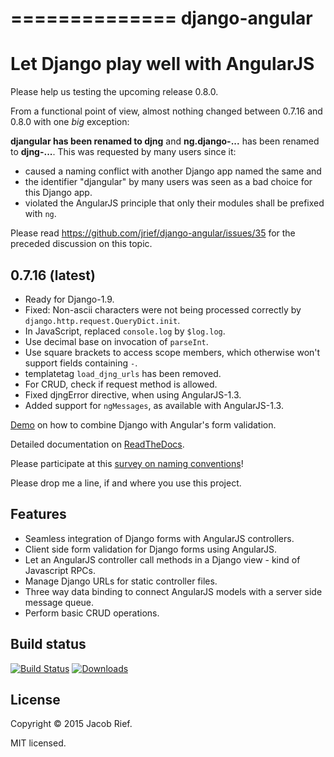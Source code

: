 ==============
django-angular
==============

Let Django play well with AngularJS
===================================

Please help us testing the upcoming release 0.8.0.

From a functional point of view, almost nothing changed between 0.7.16 and 0.8.0 with one *big*
exception:

**djangular has been renamed to djng** and **ng.django-...** has been renamed to **djng-...**.
This was requested by many users since it:

* caused a naming conflict with another Django app named the same and 
* the identifier "djangular" by many users was seen as a bad choice for this Django app.
* violated the AngularJS principle that only their modules shall be prefixed with ``ng``.

Please read https://github.com/jrief/django-angular/issues/35 for the preceded discussion
on this topic.


0.7.16 (latest)
---------------
* Ready for Django-1.9.
* Fixed: Non-ascii characters were not being processed correctly by ``django.http.request.QueryDict.init``.
* In JavaScript, replaced ``console.log`` by ``$log.log``.
* Use decimal base on invocation of ``parseInt``.
* Use square brackets to access scope members, which otherwise won't support fields containing ``-``.
* templatetag ``load_djng_urls`` has been removed.
* For CRUD, check if request method is allowed.
* Fixed djngError directive, when using AngularJS-1.3.
* Added support for ``ngMessages``, as available with AngularJS-1.3.

[Demo](http://django-angular.awesto.com/form_validation/) on how to combine Django with Angular's form validation.

Detailed documentation on [ReadTheDocs](http://django-angular.readthedocs.org/en/latest/).

Please participate at this [survey on naming conventions](https://github.com/jrief/django-angular/issues/35)!

Please drop me a line, if and where you use this project.

Features
--------
* Seamless integration of Django forms with AngularJS controllers.
* Client side form validation for Django forms using AngularJS.
* Let an AngularJS controller call methods in a Django view - kind of Javascript RPCs.
* Manage Django URLs for static controller files.
* Three way data binding to connect AngularJS models with a server side message queue.
* Perform basic CRUD operations.

Build status
------------
[![Build Status](https://travis-ci.org/jrief/django-angular.svg?branch=master)](https://travis-ci.org/jrief/django-angular)
[![Downloads](http://img.shields.io/pypi/dm/django-angular.svg?style=flat-square)](https://pypi.python.org/pypi/django-angular/)

License
-------
Copyright &copy; 2015 Jacob Rief.

MIT licensed.
